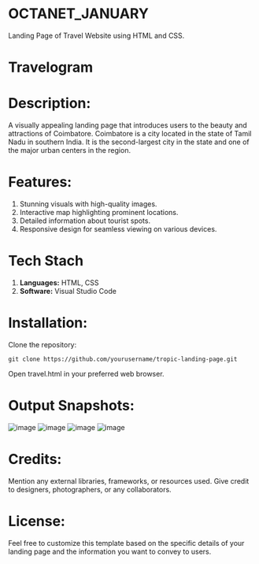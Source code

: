 # OCTANET_JANUARY
Landing Page of Travel Website using HTML and CSS.

# Travelogram

# Description:
A visually appealing landing page that introduces users to the beauty and attractions of Coimbatore. Coimbatore is a city located in the state of Tamil Nadu in southern India. It is the second-largest city in the state and one of the major urban centers in the region.

# Features:

1. Stunning visuals with high-quality images.
2. Interactive map highlighting prominent locations.
3. Detailed information about tourist spots.
4. Responsive design for seamless viewing on various devices.

# Tech Stach

1. **Languages:** HTML, CSS
2. **Software:** Visual Studio Code

# Installation:

Clone the repository:

    git clone https://github.com/yourusername/tropic-landing-page.git
    
Open travel.html in your preferred web browser.

# Output Snapshots:

![image](https://github.com/Sithessh/OCTANET_JANUARY/assets/137713496/9e8638fe-d2bc-4d1b-a67e-00319a807f0c)
![image](https://github.com/Sithessh/OCTANET_JANUARY/assets/137713496/133772ea-504d-473f-9d7f-a642aada241d)
![image](https://github.com/Sithessh/OCTANET_JANUARY/assets/137713496/fa0c25f2-5da4-4550-a8a2-039e699c721c)
![image](https://github.com/Sithessh/OCTANET_JANUARY/assets/137713496/221e03a3-f8dd-433c-b315-c4f5e5b95161)

# Credits:

Mention any external libraries, frameworks, or resources used. Give credit to designers, photographers, or any collaborators.

# License:

Feel free to customize this template based on the specific details of your landing page and the information you want to convey to users.


